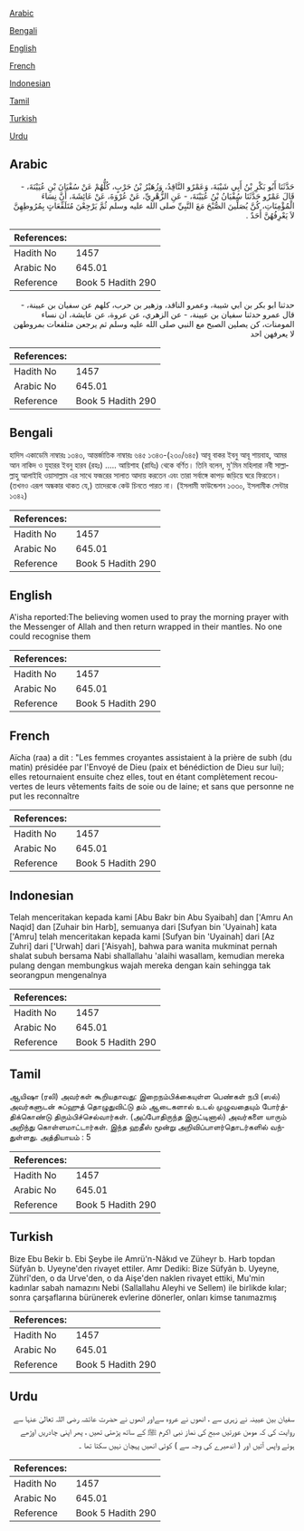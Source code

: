 [Arabic](#arabic)

[Bengali](#bengali)

[English](#english)

[French](#french)

[Indonesian](#indonesian)

[Tamil](#tamil)

[Turkish](#turkish)

[Urdu](#urdu)

## Arabic


<div dir="rtl" lang="ar" style={{fontSize:'larger',backgroundColor:'#f8f9fa',padding:20}}>
حَدَّثَنَا أَبُو بَكْرِ بْنُ أَبِي شَيْبَةَ، وَعَمْرٌو النَّاقِدُ، وَزُهَيْرُ بْنُ حَرْبٍ، كُلُّهُمْ عَنْ سُفْيَانَ بْنِ عُيَيْنَةَ، - قَالَ عَمْرٌو حَدَّثَنَا سُفْيَانُ بْنُ عُيَيْنَةَ، - عَنِ الزُّهْرِيِّ، عَنْ عُرْوَةَ، عَنْ عَائِشَةَ، أَنَّ نِسَاءَ الْمُؤْمِنَاتِ، كُنَّ يُصَلِّينَ الصُّبْحَ مَعَ النَّبِيِّ صلى الله عليه وسلم ثُمَّ يَرْجِعْنَ مُتَلَفِّعَاتٍ بِمُرُوطِهِنَّ لاَ يَعْرِفُهُنَّ أَحَدٌ ‏.‏
</div>
<div style={{backgroundColor:'#f8f9fa',padding:20, marginBottom: 10}}><table> <thead> <tr> <th>References:</th> <th></th> </tr> </thead> <tbody><tr><td>Hadith No</td><td>1457</td></tr><tr><td>Arabic No</td><td>645.01</td></tr><tr><td>Reference</td><td>Book 5 Hadith 290</td></tr></tbody></table></div>


<div dir="rtl" lang="ar" style={{fontSize:'larger',backgroundColor:'#f8f9fa',padding:20}}>
حدثنا ابو بكر بن ابي شيبة، وعمرو الناقد، وزهير بن حرب، كلهم عن سفيان بن عيينة، - قال عمرو حدثنا سفيان بن عيينة، - عن الزهري، عن عروة، عن عايشة، ان نساء المومنات، كن يصلين الصبح مع النبي صلى الله عليه وسلم ثم يرجعن متلفعات بمروطهن لا يعرفهن احد
</div>
<div style={{backgroundColor:'#f8f9fa',padding:20, marginBottom: 10}}><table> <thead> <tr> <th>References:</th> <th></th> </tr> </thead> <tbody><tr><td>Hadith No</td><td>1457</td></tr><tr><td>Arabic No</td><td>645.01</td></tr><tr><td>Reference</td><td>Book 5 Hadith 290</td></tr></tbody></table></div>

## Bengali


<div dir="ltr" lang="bn" style={{fontSize:'larger',backgroundColor:'#f8f9fa',padding:20}}>
হাদিস একাডেমি নাম্বারঃ ১৩৪৩, আন্তর্জাতিক নাম্বারঃ ৬৪৫ ১৩৪৩-(২৩০/৬৪৫) আবূ বাকর ইবনু আবূ শায়বাহ, আমর আন নাকিদ ও যুহারর ইবনু হারব (রহঃ) ..... আয়িশাহ (রাযিঃ) থেকে বর্ণিত। তিনি বলেন, মু'মিন মহিলারা নবী সাল্লাল্লাহু আলাইহি ওয়াসাল্লাম এর সাথে ফজরের সালাত আদায় করতেন এবং তারা সর্বাঙ্গে কাপড় জড়িয়ে ঘরে ফিরতেন। (তখনও এরূপ অন্ধকার থাকত যে,) তাদেরকে কেউ চিনতে পারত না। (ইসলামী ফাউন্ডেশন ১৩৩০, ইসলামীক সেন্টার ১৩৪২)
</div>
<div style={{backgroundColor:'#f8f9fa',padding:20, marginBottom: 10}}><table> <thead> <tr> <th>References:</th> <th></th> </tr> </thead> <tbody><tr><td>Hadith No</td><td>1457</td></tr><tr><td>Arabic No</td><td>645.01</td></tr><tr><td>Reference</td><td>Book 5 Hadith 290</td></tr></tbody></table></div>

## English


<div dir="ltr" lang="en" style={{fontSize:'larger',backgroundColor:'#f8f9fa',padding:20}}>
A'isha reported:The believing women used to pray the morning prayer with the Messenger of Allah and then return wrapped in their mantles. No one could recognise them
</div>
<div style={{backgroundColor:'#f8f9fa',padding:20, marginBottom: 10}}><table> <thead> <tr> <th>References:</th> <th></th> </tr> </thead> <tbody><tr><td>Hadith No</td><td>1457</td></tr><tr><td>Arabic No</td><td>645.01</td></tr><tr><td>Reference</td><td>Book 5 Hadith 290</td></tr></tbody></table></div>

## French


<div dir="ltr" lang="fr" style={{fontSize:'larger',backgroundColor:'#f8f9fa',padding:20}}>
Aïcha (raa) a dit : "Les femmes croyantes assistaient à la prière de subh (du matin) présidée par l'Envoyé de Dieu (paix et bénédiction de Dieu sur lui); elles retournaient ensuite chez elles, tout en étant complètement recouvertes de leurs vêtements faits de soie ou de laine; et sans que personne ne put les reconnaître
</div>
<div style={{backgroundColor:'#f8f9fa',padding:20, marginBottom: 10}}><table> <thead> <tr> <th>References:</th> <th></th> </tr> </thead> <tbody><tr><td>Hadith No</td><td>1457</td></tr><tr><td>Arabic No</td><td>645.01</td></tr><tr><td>Reference</td><td>Book 5 Hadith 290</td></tr></tbody></table></div>

## Indonesian


<div dir="ltr" lang="id" style={{fontSize:'larger',backgroundColor:'#f8f9fa',padding:20}}>
Telah menceritakan kepada kami [Abu Bakr bin Abu Syaibah] dan ['Amru An Naqid] dan [Zuhair bin Harb], semuanya dari [Sufyan bin 'Uyainah] kata ['Amru] telah menceritakan kepada kami [Sufyan bin 'Uyainah] dari [Az Zuhri] dari ['Urwah] dari ['Aisyah], bahwa para wanita mukminat pernah shalat subuh bersama Nabi shallallahu 'alaihi wasallam, kemudian mereka pulang dengan membungkus wajah mereka dengan kain sehingga tak seorangpun mengenalnya
</div>
<div style={{backgroundColor:'#f8f9fa',padding:20, marginBottom: 10}}><table> <thead> <tr> <th>References:</th> <th></th> </tr> </thead> <tbody><tr><td>Hadith No</td><td>1457</td></tr><tr><td>Arabic No</td><td>645.01</td></tr><tr><td>Reference</td><td>Book 5 Hadith 290</td></tr></tbody></table></div>

## Tamil


<div dir="ltr" lang="ta" style={{fontSize:'larger',backgroundColor:'#f8f9fa',padding:20}}>
ஆயிஷா (ரலி) அவர்கள் கூறியதாவது: இறைநம்பிக்கையுள்ள பெண்கள் நபி (ஸல்) அவர்களுடன் சுப்ஹுத் தொழுதுவிட்டு தம் ஆடைகளால் உடல் முழுவதையும் போர்த்திக்கொண்டு திரும்பிச்செல்வார்கள். (அப்போதிருந்த இருட்டினால்) அவர்களை யாரும் அறிந்து கொள்ளமாட்டார்கள். இந்த ஹதீஸ் மூன்று அறிவிப்பாளர்தொடர்களில் வந்துள்ளது. அத்தியாயம் : 5
</div>
<div style={{backgroundColor:'#f8f9fa',padding:20, marginBottom: 10}}><table> <thead> <tr> <th>References:</th> <th></th> </tr> </thead> <tbody><tr><td>Hadith No</td><td>1457</td></tr><tr><td>Arabic No</td><td>645.01</td></tr><tr><td>Reference</td><td>Book 5 Hadith 290</td></tr></tbody></table></div>

## Turkish


<div dir="ltr" lang="tr" style={{fontSize:'larger',backgroundColor:'#f8f9fa',padding:20}}>
Bize Ebu Bekir b. Ebi Şeybe ile Amrü'n-Nâkıd ve Züheyr b. Harb topdan Süfyân b. Uyeyne'den rivayet ettiler. Amr Dediki: Bize Süfyân b. Uyeyne, Zührî'den, o da Urve'den, o da Aişe'den naklen rivayet ettiki, Mu'min kadınlar sabah namazını Nebi (Sallallahu Aleyhi ve Sellem) ile birlikde kılar; sonra çarşaflarına bürünerek evlerine dönerler, onları kimse tanımazmış
</div>
<div style={{backgroundColor:'#f8f9fa',padding:20, marginBottom: 10}}><table> <thead> <tr> <th>References:</th> <th></th> </tr> </thead> <tbody><tr><td>Hadith No</td><td>1457</td></tr><tr><td>Arabic No</td><td>645.01</td></tr><tr><td>Reference</td><td>Book 5 Hadith 290</td></tr></tbody></table></div>

## Urdu


<div dir="rtl" lang="ur" style={{fontSize:'larger',backgroundColor:'#f8f9fa',padding:20}}>
سفیان بین عیینہ نے زہری سے ، انھوں نے عروہ سےاور انھوں نے حضرت عائشہ رضی اللہ تعالیٰ عنہا سے روایت کی کہ مومن عورتیں صبح کی نماز نبی اکرم ﷺ کے ساتھ پڑھتی تھیں ، پھر اپنی چادریں اوڑھے ہوئے واپس آتیں اور ( اندھیرے کی وجہ سے ) کوئی انھیں پہچان نہیں سکتا تھا ۔
</div>
<div style={{backgroundColor:'#f8f9fa',padding:20, marginBottom: 10}}><table> <thead> <tr> <th>References:</th> <th></th> </tr> </thead> <tbody><tr><td>Hadith No</td><td>1457</td></tr><tr><td>Arabic No</td><td>645.01</td></tr><tr><td>Reference</td><td>Book 5 Hadith 290</td></tr></tbody></table></div>